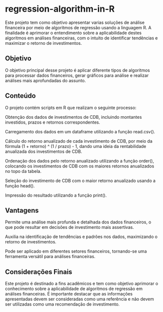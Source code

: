 # regression-algorithm-in-R

Este projeto tem como objetivo apresentar varias soluções de análise financeira por meio de algoritmos de regressão usando a linguagem R. A finalidade é aprimorar o entendimento sobre a aplicabilidade destes algoritmos em análises financeiras, com o intuito de identificar tendências e maximizar o retorno de investimentos.

## Objetivo

O objetivo principal desse projeto é aplicar diferente tipos de algoritmos para processar dados financeiros, gerar gráficos para análise e realizar análises mais aprofundadas do assunto.

## Conteúdo

O projeto contém scripts em R que realizam o seguinte processo:

Obtenção dos dados de investimentos de CDB, incluindo montantes investidos, prazos e retornos correspondentes.

Carregamento dos dados em um dataframe utilizando a função read.csv().

Cálculo do retorno anualizado de cada investimento de CDB, por meio da fórmula (1 + retorno) ^ (1 / prazo) - 1, dando uma ideia da rentabilidade anualizada dos investimentos de CDB.

Ordenação dos dados pelo retorno anualizado utilizando a função order(), colocando os investimentos de CDB com os maiores retornos anualizados no topo da tabela.

Seleção do investimento de CDB com o maior retorno anualizado usando a função head().

Impressão do resultado utilizando a função print().

## Vantagens

Permite uma análise mais profunda e detalhada dos dados financeiros, o que pode resultar em decisões de investimento mais assertivas.

Auxilia na identificação de tendências e padrões nos dados, maximizando o retorno de investimentos.

Pode ser aplicado em diferentes setores financeiros, tornando-se uma ferramenta versátil para análises financeiras.

## Considerações Finais

Este projeto é destinado a fins acadêmicos e tem como objetivo aprimorar o conhecimento sobre a aplicabilidade de algoritmos de regressão em análises financeiras. É importante destacar que as informações apresentadas devem ser consideradas como uma referência e não devem ser utilizadas como uma recomendação de investimento.
